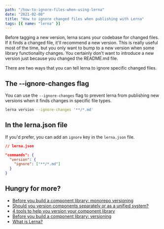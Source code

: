 ```yaml
---
path: "/how-to-ignore-files-when-using-lerna"
date: "2021-02-08"
title: "How to ignore changed files when publishing with Lerna"
tags: [{ name: "lerna" }]
---
```


Before tagging a new version, lerna scans your codebase for changed files. If it finds a changed file, it'll recommend a new version. This is really useful most of the time, but you only want to bump to a new version when some library functionality changes. You certainly don't want to introduce a new version just because you changed the README.md file.

There are two ways that you can tell lerna to ignore specific changed files.

## The --ignore-changes flag

You can use the `--ignore-changes` flag to prevent lerna from publishing new versions when it finds changes in specific file types.

```bash
lerna version --ignore-changes '**/*.md'
```

## In the lerna.json file

If you'd prefer, you can add an `ignore` key in the `lerna.json` file.

```json
// lerna.json

"commands": {
  "version": {
    "ignore": ["**/*.md"]
  }
}
```

## Hungry for more?

- [Before you build a component library: monorepo versioning](/lerna-monorepo-versioning)
- [Should you version components separately or as a unified system?](/version-bundling)
- [4 tools to help you version your component library](/4-tools-to-help-you-version-your-component-library)
- [Before you build a component library: versioning](/library-versioning)
- [What is Lerna?](/what-is-lerna)
